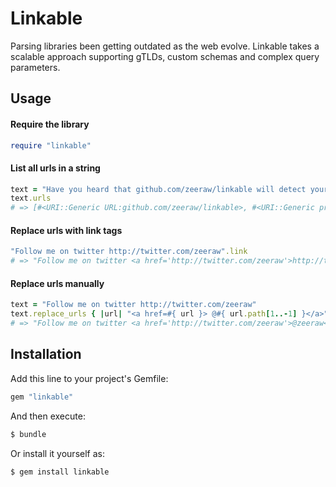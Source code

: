 # Linkable
Parsing libraries been getting outdated as the web evolve. Linkable takes a scalable approach supporting gTLDs, custom schemas and complex query parameters.

## Usage

#### Require the library
```ruby
require "linkable"
```

#### List all urls in a string
```ruby
text = "Have you heard that github.com/zeeraw/linkable will detect your proprietary://special.snowflake.domain domain."
text.urls
# => [#<URI::Generic URL:github.com/zeeraw/linkable>, #<URI::Generic proprietary://special.snowflake.domain>]
```

#### Replace urls with link tags
```ruby
"Follow me on twitter http://twitter.com/zeeraw".link
# => "Follow me on twitter <a href='http://twitter.com/zeeraw'>http://twitter.com/zeeraw</a>"
```

#### Replace urls manually
```ruby
text = "Follow me on twitter http://twitter.com/zeeraw"
text.replace_urls { |url| "<a href=#{ url }> @#{ url.path[1..-1] }</a>" }
# => "Follow me on twitter <a href='http://twitter.com/zeeraw'>@zeeraw</a>"
```

## Installation
Add this line to your project's Gemfile:

```ruby
gem "linkable"
```

And then execute:

```bash
$ bundle
```

Or install it yourself as:

```bash
$ gem install linkable
```
